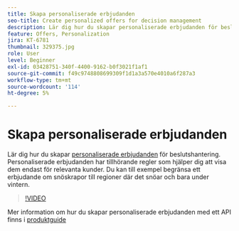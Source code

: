 ```yaml
---
title: Skapa personaliserade erbjudanden
seo-title: Create personalized offers for decision management
description: Lär dig hur du skapar personaliserade erbjudanden för beslutshantering. Personaliserade erbjudanden har tillhörande regler som hjälper dig att visa dem endast för relevanta kunder.
feature: Offers, Personalization
jira: KT-6781
thumbnail: 329375.jpg
role: User
level: Beginner
exl-id: 03428751-340f-4400-9162-b0f3021f1af1
source-git-commit: f49c9748808699309f1d1a3a570e4010a6f287a3
workflow-type: tm+mt
source-wordcount: '114'
ht-degree: 5%

---
```


# Skapa personaliserade erbjudanden

Lär dig hur du skapar [personaliserade erbjudanden](https://experienceleague.adobe.com/docs/journey-optimizer/using/offer-decisioniong/managing-offers-in-the-offer-library/creating-personalized-offers.html) för beslutshantering. Personaliserade erbjudanden har tillhörande regler som hjälper dig att visa dem endast för relevanta kunder. Du kan till exempel begränsa ett erbjudande om snöskrapor till regioner där det snöar och bara under vintern.

>[!VIDEO](https://video.tv.adobe.com/v/329375?quality=12&learn=on)

Mer information om hur du skapar personaliserade erbjudanden med ett API finns i [produktguide](https://experienceleague.adobe.com/docs/journey-optimizer/using/offer-decisioniong/api-reference/offers-api/personalized-offers/create.html)
